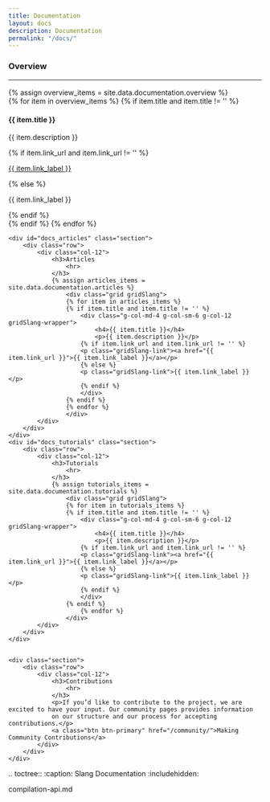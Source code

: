 ```yaml
---
title: Documentation
layout: docs
description: Documentation
permalink: "/docs/"
---
```


<div class="container">
    <div id="docs_overview" class="section">
        <div class="row">
            <div class="col-12">
                <h3>Overview
                    <hr>
                </h3>
                {% assign overview_items = site.data.documentation.overview %}
                <div class="grid gridSlang">
                {% for item in overview_items %}
                {% if item.title and item.title != '' %}
                    <div class="g-col-md-4 g-col-sm-6 g-col-12 gridSlang-wrapper">
                        <h4>{{ item.title }}</h4>
                        <p>{{ item.description }}</p>
                        {% if item.link_url and item.link_url != '' %}
                        <p class="gridSlang-link"><a href="{{ item.link_url }}">{{ item.link_label }}</a></p>
                        {% else %}
                        <p class="gridSlang-link">{{ item.link_label }}</p>
                        {% endif %}
                    </div>
                    {% endif %}
                {% endfor %}
                </div>
            </div>
        </div>
    </div>

    <div id="docs_articles" class="section">
        <div class="row">
            <div class="col-12">
                <h3>Articles
                    <hr>
                </h3>
                {% assign articles_items = site.data.documentation.articles %}
                    <div class="grid gridSlang">
                    {% for item in articles_items %}
                    {% if item.title and item.title != '' %}
                        <div class="g-col-md-4 g-col-sm-6 g-col-12 gridSlang-wrapper">
                            <h4>{{ item.title }}</h4>
                            <p>{{ item.description }}</p>
                        {% if item.link_url and item.link_url != '' %}
                        <p class="gridSlang-link"><a href="{{ item.link_url }}">{{ item.link_label }}</a></p>
                        {% else %}
                        <p class="gridSlang-link">{{ item.link_label }}</p>
                        {% endif %}
                        </div>
                    {% endif %}
                    {% endfor %}
                    </div>
            </div>
        </div>
    </div>
    <div id="docs_tutorials" class="section">
        <div class="row">
            <div class="col-12">
                <h3>Tutorials
                    <hr>
                </h3>
                {% assign tutorials_items = site.data.documentation.tutorials %}
                    <div class="grid gridSlang">
                    {% for item in tutorials_items %}
                    {% if item.title and item.title != '' %}
                        <div class="g-col-md-4 g-col-sm-6 g-col-12 gridSlang-wrapper">
                            <h4>{{ item.title }}</h4>
                            <p>{{ item.description }}</p>
                        {% if item.link_url and item.link_url != '' %}
                        <p class="gridSlang-link"><a href="{{ item.link_url }}">{{ item.link_label }}</a></p>
                        {% else %}
                        <p class="gridSlang-link">{{ item.link_label }}</p>
                        {% endif %}
                        </div>
                    {% endif %}
                        {% endfor %}
                    </div>
            </div>
        </div>
    </div>
    
    
    <div class="section">
        <div class="row">
            <div class="col-12">
                <h3>Contributions
                    <hr>
                </h3>
                <p>If you’d like to contribute to the project, we are excited to have your input. Our community pages provides information
                on our structure and our process for accepting contributions.</p>
                <a class="btn btn-primary" href="/community/">Making Community Contributions</a>
            </div>
        </div>
    </div>
</div>

.. toctree::
   :caption: Slang Documentation
   :includehidden:

   compilation-api.md